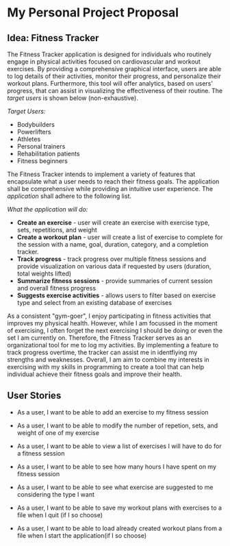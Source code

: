 # My Personal Project Proposal

## Idea: Fitness Tracker

The Fitness Tracker application is designed for individuals who routinely engage in physical activities focused on cardiovascular and workout exercises. By providing a comprehensive graphical interface, users are able to log details of their activities, monitor their progress, and personalize their workout plans. Furthermore, this tool will offer analytics, based on users' progress, that can assist in visualizing the effectiveness of their routine. The *target users* is shown below (non-exhaustive).

*Target Users:*
- Bodybuilders
- Powerlifters
- Athletes
- Personal trainers
- Rehabilitation patients
- Fitness beginners

The Fitness Tracker intends to implement a variety of features that encapsulate what a user needs to reach their fitness goals. The application shall be comprehensive while providing an intuitive user experience. The *application* shall adhere to the following list.

*What the application will do:*
- **Create an exercise** - user will create an exercise with exercise type, sets, repetitions, and weight
- **Create a workout plan** - user will create a list of exercise to complete for the session with a name, goal, duration, category, and a completion tracker.
- **Track progress** - track progress over multiple fitness sessions and provide visualization on various data if requested by users (duration, total weights lifted)
- **Summarize fitness sessions** - provide summaries of current session and overall fitness progress
- **Suggests exercise activities** - allows users to filter based on exercise type and select from an existing database of exercises

As a consistent "gym-goer", I enjoy participating in fitness activities that improves my physical health. However, while I am focussed in the moment of exercising, I often forget the next exercising I should be doing or even the set I am currently on. Therefore, the Fitness Tracker serves as an organizational tool for me to log my activities. By implementing a feature to track progress overtime, the tracker can assist me in identfiying my strengths and weaknesses. Overall, I am aim to combine my interests in exercising with my skills in programming to create a tool that can help individual achieve their fitness goals and improve their health.

## User Stories
- As a user, I want to be able to add an exercise to my fitness session
- As a user, I want to be able to modify the number of repetion, sets, and weight of one of my exercise
- As a user, I want to be able to view a list of exercises I will have to do for a fitness session
- As a user, I want to be able to see how many hours I have spent on my fitness session
- As a user, I want to be able to see what exercise are suggested to me considering the type I want

- As a user, I want to be able to save my workout plans with exercises to a file when I quit (if I so choose)
- As a user, I want to be able to load already created workout plans from a file when I start the application(if I so choose)